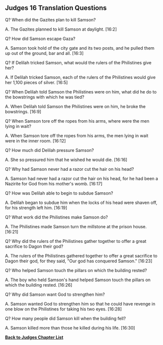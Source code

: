 ## Judges 16 Translation Questions ##

Q? When did the Gazites plan to kill Samson?

A. The Gazites planned to kill Samson at daylight. [16:2]

Q? How did Samson escape Gaza?

A. Samson took hold of the city gate and its two posts, and he pulled them up out of the ground, bar and all. [16:3]

Q? If Delilah tricked Samson, what would the rulers of the Philistines give her?

A. If Delilah tricked Samson, each of the rulers of the Philistines would give her 1,100 pieces of silver. [16:5]

Q? When Delilah told Samson the Philistines were on him, what did he do to the bowstrings with which he was tied?

A. When Delilah told Samson the Philistines were on him, he broke the bowstrings. [16:9]

Q? When Samson tore off the ropes from his arms, where were the men lying in wait?

A. When Samson tore off the ropes from his arms, the men lying in wait were in the inner room. [16:12]

Q? How much did Delilah pressure Samson?

A. She so pressured him that he wished he would die. [16:16]

Q? Why had Samson never had a razor cut the hair on his head?

A. Samson had never had a razor cut the hair on his head, for he had been a Nazirite for God from his mother's womb. [16:17]

Q? How was Delilah able to begin to subdue Samson?

A. Delilah began to subdue him when the locks of his head were shaven off, for his strength left him. [16:19]

Q? What work did the Philistines make Samson do?

A. The Philistines made Samson turn the millstone at the prison house. [16:21]

Q? Why did the rulers of the Philistines gather together to offer a great sacrifice to Dagon their god?

A. The rulers of the Philistines gathered together to offer a great sacrifice to Dagon their god, for they said, "Our god has conquered Samson." [16:23]

Q? Who helped Samson touch the pillars on which the building rested?

A. The boy who held Samson's hand helped Samson touch the pillars on which the building rested. [16:26]

Q? Why did Samson want God to strengthen him?

A. Samson wanted God to strengthen him so that he could have revenge in one blow on the Philistines for taking his two eyes. [16:28]

Q? How many people did Samson kill when the building fell?

A. Samson killed more than those he killed during his life. [16:30]

__[Back to Judges Chapter List](./)__

